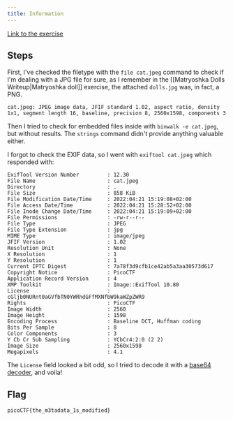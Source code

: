 ```yaml
---
title: Information
---
```

[Link to the exercise](https://play.picoctf.org/practice/challenge/186)

## Steps
First, I've checked the filetype with the `file cat.jpeg` command to check if I'm dealing with a JPG file for sure, as I remember in the [[Matryoshka Dolls Writeup|Matryoshka doll]] exercise, the attached `dolls.jpg` was, in fact, a PNG.

```
cat.jpeg: JPEG image data, JFIF standard 1.02, aspect ratio, density 1x1, segment length 16, baseline, precision 8, 2560x1598, components 3
```

Then I tried to check for embedded files inside with `binwalk -e cat.jpeg`, but without results. The `strings` command didn't provide anything valuable either. 

I forgot to check the EXIF data, so I went with `exiftool cat.jpeg` which responded with:

```
ExifTool Version Number         : 12.30
File Name                       : cat.jpeg
Directory                       : .
File Size                       : 858 KiB
File Modification Date/Time     : 2022:04:21 15:19:08+02:00
File Access Date/Time           : 2022:04:21 15:28:52+02:00
File Inode Change Date/Time     : 2022:04:21 15:19:09+02:00
File Permissions                : -rw-r--r--
File Type                       : JPEG
File Type Extension             : jpg
MIME Type                       : image/jpeg
JFIF Version                    : 1.02
Resolution Unit                 : None
X Resolution                    : 1
Y Resolution                    : 1
Current IPTC Digest             : 7a78f3d9cfb1ce42ab5a3aa30573d617
Copyright Notice                : PicoCTF
Application Record Version      : 4
XMP Toolkit                     : Image::ExifTool 10.80
License                         : cGljb0NURnt0aGVfbTN0YWRhdGFfMXNfbW9kaWZpZWR9
Rights                          : PicoCTF
Image Width                     : 2560
Image Height                    : 1598
Encoding Process                : Baseline DCT, Huffman coding
Bits Per Sample                 : 8
Color Components                : 3
Y Cb Cr Sub Sampling            : YCbCr4:2:0 (2 2)
Image Size                      : 2560x1598
Megapixels                      : 4.1
```

The `License` field looked a bit odd, so I tried to decode it with a [base64 decoder](https://www.base64decode.org), and voila! 

## Flag
`picoCTF{the_m3tadata_1s_modified}`